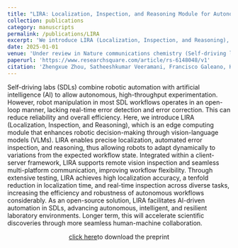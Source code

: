 ```yaml
---
title: "LIRA: Localization, Inspection, and Reasoning Module for Autonomous Workflows in Self-Driving Labs"
collection: publications
category: manuscripts
permalink: /publications/LIRA
excerpt: 'We introduce LIRA (Localization, Inspection, and Reasoning), which is an edge computing module that enhances robotic decision-making through vision-language models (VLMs). '
date: 2025-01-01
venue: 'Under review in Nature communications chemistry (Self-driving labs and automation software for chemistry and materials science) (Under Review)'
paperurl: 'https://www.researchsquare.com/article/rs-6148048/v1'
citation: 'Zhengxue Zhou, Satheeshkumar Veeramani, Francisco Galeano, Hatem Fakhruldeen, and Andrew Cooper. "LIRA: Localization, Inspection, and Reasoning Module for Autonomous Workflows in Self-Driving Labs." (2025).'
---
```

Self-driving labs (SDLs) combine robotic automation with artificial intelligence (AI) to allow autonomous, high-throughput experimentation. However, robot manipulation in most SDL workflows operates in an open-loop manner, lacking real-time error detection and error correction. This can reduce reliability and overall efficiency. Here, we introduce LIRA (Localization, Inspection, and Reasoning), which is an edge computing module that enhances robotic decision-making through vision-language models (VLMs). LIRA enables precise localization, automated error inspection, and reasoning, thus allowing robots to adapt dynamically to variations from the expected workflow state. Integrated within a client-server framework, LIRA supports remote vision inspection and seamless multi-platform communication, improving workflow flexibility. Through extensive testing, LIRA achieves high localization accuracy, a tenfold reduction in localization time, and real-time inspection across diverse tasks, increasing the efficiency and robustness of autonomous workflows considerably. As an open-source solution, LIRA facilitates AI-driven automation in SDLs, advancing autonomous, intelligent, and resilient laboratory environments. Longer term, this will accelerate scientific discoveries through more seamless human-machine collaboration.


<p style="text-align: center;"><a href="https://doi.org/10.21203/rs.3.rs-6148048/v1"> click here</a>to download the preprint</p>